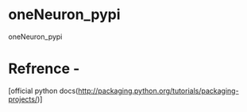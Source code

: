 # oneNeuron_pypi
oneNeuron_pypi

# Refrence -
[official python docs(http://packaging.python.org/tutorials/packaging-projects/)]